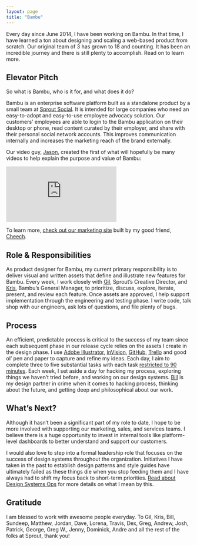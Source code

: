 ```yaml
---
layout: page
title: "Bambu"
---
```


Every day since June 2014, I have been working on Bambu. In that time, I have learned a ton about designing and scaling a web-based product from scratch. Our original team of 3 has grown to 18 and counting. It has been an incredible journey and there is still plenty to accomplish. Read on to learn more.

## Elevator Pitch

So what is Bambu, who is it for, and what does it do?

Bambu is an enterprise software platform built as a standalone product by a small team at [Sprout Social](https://sproutsocial.com). It is intended for large companies who need an easy-to-adopt and easy-to-use employee advocacy solution. Our customers’ employees are able to login to the Bambu application on their desktop or phone, read content curated by their employer, and share with their personal social network accounts. This improves communication internally and increases the marketing reach of the brand externally.

Our video guy, [Jason](https://twitter.com/jbenjamin85), created the first of what will hopefully be many videos to help explain the purpose and value of Bambu:

<div class="video"><iframe src="https://www.youtube.com/embed/5AWFUYd3myw" frameborder="0" allowfullscreen></iframe></div>

To learn more, [check out our marketing site](https://getbambu.com) built by my good friend, [Cheech](https://sumry.me/ericcecchi).

## Role & Responsibilities

As product designer for Bambu, my current primary responsibility is to deliver visual and written assets that define and illustrate new features for Bambu. Every week, I work closely with [Gil](https://twitter.com/gilbertlara), Sprout’s Creative Director, and [Kris](https://twitter.com/kriskaz32), Bambu’s General Manager, to prioritize, discuss, explore, iterate, present, and review each feature. Once assets are approved, I help support implementation through the engineering and testing phase. I write code, talk shop with our engineers, ask lots of questions, and file plenty of bugs.

## Process

An efficient, predictable process is critical to the success of my team since each subsequent phase in our release cycle relies on the assets I create in the design phase. I use [Adobe Illustrator](https://adobe.com/illustrator), [InVision](https://invisionapp.com), [GitHub](https://github.com/mattborn), [Trello](https://trello.com) and good ol’ pen and paper to capture and refine my ideas. Each day, I aim to complete three to five substantial tasks with each task [restricted to 90 minutes](https://en.wikipedia.org/wiki/Parkinson%27s_law). Each week, I set aside a day for hacking my process, exploring things we haven’t tried before, and working on our design systems. [Bill](https://twitter.com/billfoehring) is my design partner in crime when it comes to hacking process, thinking about the future, and getting deep and philosophical about our work.

## What’s Next?

Although it hasn’t been a significant part of my role to date, I hope to be more involved with supporting our marketing, sales, and services teams. I believe there is a huge opportunity to invest in internal tools like platform-level dashboards to better understand and support our customers.

I would also love to step into a formal leadership role that focuses on the success of design systems throughout the organization. Initiatives I have taken in the past to establish design patterns and style guides have ultimately failed as these things die when you stop feeding them and I have always had to shift my focus back to short-term priorities. [Read about Design Systems Ops](https://medium.com/@kaelig/introducing-design-systems-ops-7f34c4561ba7) for more details on what I mean by this.

## Gratitude

I am blessed to work with awesome people everyday. To Gil, Kris, Bill, Sundeep, Matthew, Jordan, Dave, Lorena, Travis, Dex, Greg, Andrew, Josh, Patrick, George, Greg W., Jenny, Dominick, Andre and all the rest of the folks at Sprout, thank you!